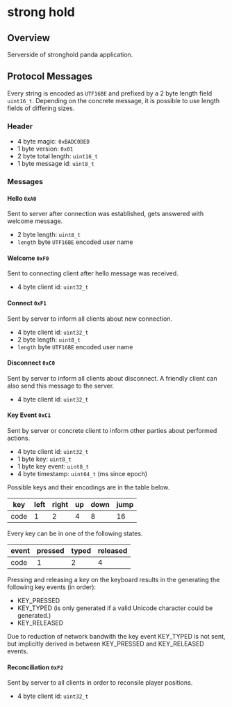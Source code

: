 # strong hold

## Overview

Serverside of stronghold panda application.

## Protocol Messages

Every string is encoded as `UTF16BE` and prefixed by a 2 byte length field `uint16_t`. Depending on the concrete message, it is possible to use length fields of differing sizes.

### Header

 - 4 byte magic: `0xBADC0DED`
 - 1 byte version: `0x01`
 - 2 byte total length: `uint16_t`
 - 1 byte message id: `uint8_t`

### Messages

#### Hello `0xA0`
Sent to server after connection was established, gets answered with welcome message.

 - 2 byte length: `uint8_t`
 - `length` byte `UTF16BE` encoded user name

#### Welcome `0xF0`
Sent to connecting client after hello message was received.
 - 4 byte client id: `uint32_t`

#### Connect `0xF1`
Sent by server to inform all clients about new connection.
- 4 byte client id: `uint32_t`
- 2 byte length: `uint8_t`
- `length` byte `UTF16BE` encoded user name

#### Disconnect `0xC0`
Sent by server to inform all clients about disconnect. A friendly client can also send this message to the server.
- 4 byte client id: `uint32_t`

#### Key Event  `0xC1`
Sent by server or concrete client to inform other parties about performed actions.
- 4 byte client id: `uint32_t`
- 1 byte key: `uint8_t`
- 1 byte key event: `uint8_t`
- 4 byte timestamp: `uint64_t` (ms since epoch)

Possible keys and their encodings are in the table below.

| key  | left | right | up | down | jump |
|------|------|-------|----|------|------|
| code | 1    | 2     | 4  | 8    | 16   |

Every key can be in one of the following states. 

| event | pressed | typed | released |
|-------|---------|----------|-------|
| code  | 1       | 2        | 4     |

Pressing and releasing a key on the keyboard results in the generating the following key events (in order):

 - KEY_PRESSED
 - KEY_TYPED (is only generated if a valid Unicode character could be generated.)
 - KEY_RELEASED
 
Due to reduction of network bandwith the key event KEY_TYPED is not sent, but implicitly derived in between
KEY_PRESSED and KEY_RELEASED events.

#### Reconciliation `0xF2`
Sent by server to all clients in order to reconsile player positions.
- 4 byte client id: `uint32_t`
